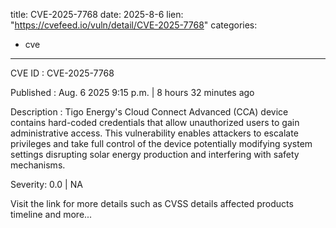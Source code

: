  
title: CVE-2025-7768
date: 2025-8-6
lien: "https://cvefeed.io/vuln/detail/CVE-2025-7768"
categories:
  - cve
---

CVE ID : CVE-2025-7768

Published :  Aug. 6
2025
9:15 p.m. | 8 hours
32 minutes ago

Description : Tigo Energy's Cloud Connect Advanced (CCA) device contains hard-coded credentials that allow unauthorized users to gain administrative access. This vulnerability enables attackers to escalate privileges and take full control of the device
potentially modifying system settings
disrupting solar energy production
and interfering with safety mechanisms.

Severity: 0.0 | NA

Visit the link for more details
such as CVSS details
affected products
timeline
and more...
